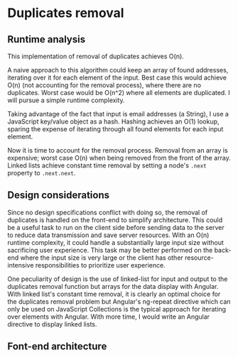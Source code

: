 # Duplicates removal

## Runtime analysis
This implementation of removal of duplicates achieves O(n).

A naive approach to this algorithm could keep an array of found addresses, iterating over it for each element of the input. Best case this would achieve O(n) (not accounting for the removal process), where there are no duplicates. Worst case would be O(n^2) where all elements are duplicated. I will pursue a simple runtime complexity.

Taking advantage of the fact that input is email addresses (a String), I use a JavaScript key/value object as a hash. Hashing achieves an O(1) lookup, sparing the expense of iterating through all found elements for each input element.

Now it is time to account for the removal process. Removal from an array is expensive; worst case O(n) when being removed from the front of the array. Linked lists achieve constant time removal by setting a node's `.next` property to `.next.next`.



## Design considerations

Since no design specifications conflict with doing so, the removal of duplicates is handled on the front-end to simplify architecture. This could be a useful task to run on the client side before sending data to the server to reduce data transmission and save server resources. With an O(n) runtime complexity, it could handle a substantially large input size without sacrificing user experience. This task may be better performed on the back-end where the input size is very large or the client has other resource-intensive responsibilities to prioritize user experience.

One peculiarity of design is the use of linked-list for input and output to the duplicates removal function but arrays for the data display with Angular. With linked list's constant time removal, it is clearly an optimal choice for the duplicates removal problem but Angular's ng-repeat directive which can only be used on JavaScript Collections is the typical approach for iterating over elements with Angular. With more time, I would write an Angular directive to display linked lists. 


## Font-end architecture
